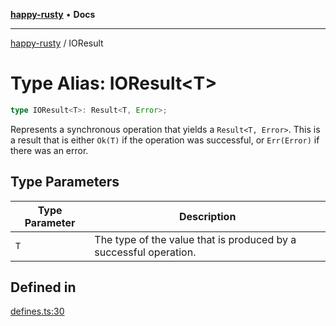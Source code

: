 [**happy-rusty**](../README.md) • **Docs**

***

[happy-rusty](../README.md) / IOResult

# Type Alias: IOResult\<T\>

```ts
type IOResult<T>: Result<T, Error>;
```

Represents a synchronous operation that yields a `Result<T, Error>`.
This is a result that is either `Ok(T)` if the operation was successful, or `Err(Error)` if there was an error.

## Type Parameters

| Type Parameter | Description |
| ------ | ------ |
| `T` | The type of the value that is produced by a successful operation. |

## Defined in

[defines.ts:30](https://github.com/JiangJie/happy-rusty/blob/d91a6123f053d528d1e11023507d8f0c72720848/src/enum/defines.ts#L30)
